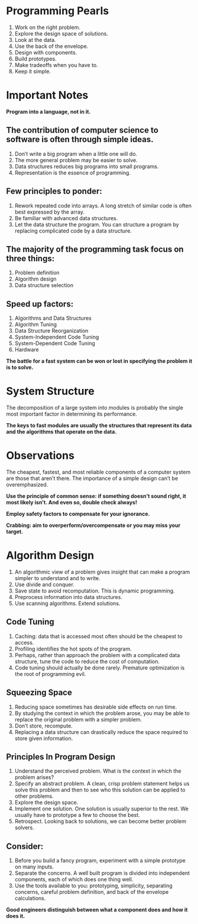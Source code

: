 # Programming Pearls

1. Work on the right problem.
2. Explore the design space of solutions.
3. Look at the data.
4. Use the back of the envelope.
5. Design with components.
6. Build prototypes.
7. Make tradeoffs when you have to.
8. Keep it simple.

# Important Notes

__Program into a language, not in it.__

## The contribution of computer science to software is often through simple ideas. 

1. Don’t write a big program when a little one will do. 
2. The more general problem may be easier to solve. 
3. Data structures reduces big programs into small programs.
4. Representation is the essence of programming.

## Few principles to ponder:

1. Rework repeated code into arrays. A long stretch of similar code is often best expressed by the array.
2. Be familiar with advanced data structures. 
3. Let the data structure the program. You can structure a program by replacing complicated code by a data structure.

## The majority of the programming task focus on three things:

1. Problem definition
2. Algorithm design
3. Data structure selection

## Speed up factors:

1. Algorithms and Data Structures
2. Algorithm Tuning
3. Data Structure Reorganization
4. System-Independent Code Tuning
5. System-Dependent Code Tuning
6. Hardware

__The battle for a fast system can be won or lost in specifying the problem it is to solve.__

# System Structure

The decomposition of a large system into modules is probably the single most important factor in determining its performance.

__The keys to fast modules are usually the structures that represent its data and the algorithms that operate on the data.__

# Observations

The cheapest, fastest, and most reliable components of a computer system are those that aren’t there. The importance of a simple design can’t be overemphasized.

__Use the principle of common sense: if something doesn’t sound right, it most likely isn’t. And even so, double check always!__

__Employ safety factors to compensate for your ignorance.__

__Crabbing: aim to overperform/overcompensate or you may miss your target.__

# Algorithm Design

1. An algorithmic view of a problem gives insight that can make a program simpler to understand and to write.
2. Use divide and conquer.
3. Save state to avoid recomputation. This is dynamic programming.
4. Preprocess information into data structures. 
5. Use scanning algorithms. Extend solutions. 

## Code Tuning

1. Caching: data that is accessed most often should be the cheapest to access. 
2. Profiling identifies the hot spots of the program.
3. Perhaps, rather than approach the problem with a complicated data structure, tune the code to reduce the cost of computation.
4. Code tuning should actually be done rarely. Premature optimization is the root of programming evil. 

## Squeezing Space

1. Reducing space sometimes has desirable side effects on run time.  
2. By studying the context in which the problem arose, you may be able to replace the original problem with a simpler problem.
3. Don’t store, recompute.
4. Replacing a data structure can drastically reduce the space required to store given information. 

## Principles In Program Design

1. Understand the perceived problem. What is the context in which the problem arises? 
2. Specify an abstract problem. A clean, crisp problem statement helps us solve this problem and then to see who this solution can be applied to other problems.
3. Explore the design space. 
4. Implement one solution. One solution is usually superior to the rest. We usually have to prototype a few to choose the best. 
5. Retrospect. Looking back to solutions, we can become better problem solvers.

## Consider:

1. Before you build a fancy program, experiment with a simple prototype on many inputs. 
2. Separate the concerns. A well built program is divided into independent components, each of which does one thing well. 
3. Use the tools available to you: prototyping, simplicity, separating concerns, careful problem definition, and back of the envelope calculations.

__Good engineers distinguish between what a component does and how it does it.__
